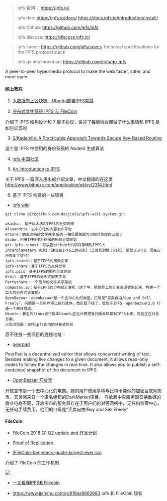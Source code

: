 
> ipfs 官网： https://ipfs.io/

> ipfs doc: https://ipfs.io/docs/
https://docs.ipfs.io/introduction/install/

> ipfs Github: https://github.com/ipfs/ipfs

> ipfs discuss: https://discuss.ipfs.io/

> ipfs specs: https://github.com/ipfs/specs  Technical specifications for the IPFS protocol stack

> ipfs go implemention: https://github.com/ipfs/go-ipfs

A peer-to-peer hypermedia protocol to make the web faster, safer, and more open.


#### 网上教程

1. [大数据搬上区块链—Ubuntu部署IPFS实践](https://www.jianshu.com/p/80f891c6c6a3)

2. [分布式文件系统 IPFS 与 FileCoin](https://draveness.me/ipfs-filecoin)

介绍了 IPFS 结构设计和 7 层子协议，讲述了每层协议都做了什么事情和 IPFS 是如何实现的

3. [S/Kademlia: A Practicable Approach Towards Secure Key-Based Routing](http://www.spovnet.de/files/publications/SKademlia2007.pdf)

这个是 IPFS 中使用的身份系统的 NodeId 生成算法

4. [ipfs 中国社区](http://ipfser.org/)

5. [An Introduction to IPFS](https://medium.com/@ConsenSys/an-introduction-to-ipfs-9bba4860abd0)

关于 IPFS 一篇深入浅出的介绍文章，中文翻译的在这里 http://www.bitmixc.com/application/qklyy/2314.html

6. 基于 IPFS 构建的一些项目

- [ipfs wiki](http://ipfser.org/2017/12/19/a8/)

```
git clone git@github.com:daijiale/ipfs-wiki-system.git
```

```
akasha： 基于以太坊和IPFS的社交网络
Alexandria：去中心化的内容发布平台
Arbore：朋友之间的文件共享系统--相信很快就可以抛弃某度的云盘了
dtube：利用IPFS作为存储的视频分享网站
git-ipfs-rehost：可以把github上的项目存储到IPFS上
Interplanetary Wiki：建立在IPFS上的wiki（土耳其封锁了wiki，借助于IPFS，现在已经恢复了访问）
ipfs-search：基于IFPS的搜索引擎
ipfs-share：基于IFPS的文件分享
ipfs.pics：基于IFPS的图片分享网站
Orbit：基于IFPS的分布式聊天工具
Partyshare：一个简单的文件共享系统
computes.io：基于IPFS的分布式计算机（这个牛，把世界上的计算资源收集起来，构建一个巨大的分布式计算机）
OpenBazaar：openbazaar是一个去中心化的淘宝，口号是“买卖自由/Buy and Sell Freely”，问题是一旦用户停止运行软件，商店就下线了，借助于IPFS，openbazaar2.0 打造一个离线商店。
Ubuntu：著名的linux发行版本Ubuntu正在计算把发行版本转移到IPFS上来，目前正在讨论方案。
火狐浏览器：支持ipfs在内的分布式协议
```

忍不住放一些项目的连接地址：

- [peerpad](https://github.com/ipfs-shipyard/peer-pad)

PeerPad is a decentralized editor that allows concurrent writing of text. Besides making live changes to a given document, it allows read-only nodes to follow the changes in real-time. It also allows you to publish a self-contained snapshot of the document to IPFS.

- [OpenBazaar 开放宝](https://github.com/openbazaar)

开放宝市是一个去中心化的电商。她的用户使用多种与比特币类似的加密互联网货币，其灵感来自一个匿名组织的DarkMarket项目。 与依赖中央服务器交换数据的商业电商不同，开放宝市的服务器存在于用户们的对等网络中，无任何监管中心，无任何手续费用。他们的口号是“买卖自由/Buy and Sell Freely”

#### FileCoin

- [FileCoin 2018 Q1 Q2 update and 开发计划](https://filecoin.io/blog/update-2018-q1-q2/)

- [Proof of Replication ](https://filecoin.io/proof-of-replication.pdf)

- [/FileCoin-beginners-guide-largest-ever-ico](https://coincentral.com/FileCoin-beginners-guide-largest-ever-ico/)

介绍了 FileCoin 的工作机制

![](https://coincentral.com/wp-content/uploads/2018/02/Screenshot-2018-02-16-at-18.57.43.png)

- [一文看懂IPFS和Filecoin](http://www.chaindd.com/3098477.html)

- https://www.jianshu.com/p/819aa8862683   ipfs 和 FileCoin 现状

